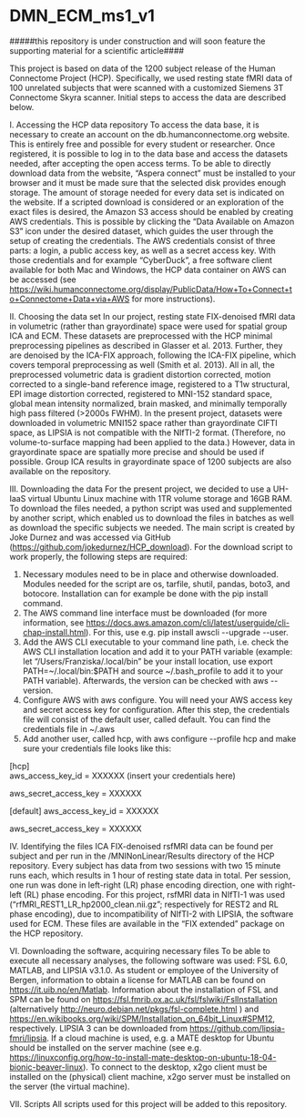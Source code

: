 # DMN_ECM_ms1_v1

#####this repository is under construction and will soon feature the supporting material for a scientific article####

This project is based on data of the 1200 subject release of the Human Connectome Project (HCP). Specifically, we used resting state fMRI data of 100 unrelated subjects that were scanned with a customized Siemens 3T Connectome Skyra scanner. Initial steps to access the data are described below.

I. Accessing the HCP data repository
To access the data base, it is necessary to create an account on the db.humanconnectome.org website. This is entirely free and possible for every student or researcher. Once registered, it is possible to log in to the data base and access the datasets needed, after accepting the open access terms. To be able to directly download data from the website, “Aspera connect” must be installed to your browser and it must be made sure that the selected disk provides enough storage. The amount of storage needed for every data set is indicated on the website. If a scripted download is considered or an exploration of the exact files is desired, the Amazon S3 access should be enabled by creating AWS credentials. This is possible by clicking the “Data Available on Amazon S3” icon under the desired dataset, which guides the user through the setup of creating the credentials. The AWS credentials consist of three parts: a login, a public access key, as well as a secret access key. With those credentials and for example “CyberDuck”, a free software client available for both Mac and Windows, the HCP data container on AWS can be accessed (see https://wiki.humanconnectome.org/display/PublicData/How+To+Connect+to+Connectome+Data+via+AWS for more instructions).

II. Choosing the data set
In our project, resting state FIX-denoised fMRI data in volumetric (rather than grayordinate) space were used for spatial group ICA and ECM. These datasets are preprocessed with the HCP minimal preprocessing pipelines as described in Glasser et al. 2013. Further, they are denoised by the ICA-FIX approach, following the ICA-FIX pipeline, which covers temporal preprocessing as well (Smith et al. 2013). All in all, the preprocessed volumetric data is gradient distortion corrected, motion corrected to a single-band reference image, registered to a T1w structural, EPI image distortion corrected, registered to MNI-152 standard space, global mean intensity normalized, brain masked, and minimally temporally high pass filtered (>2000s FWHM). In the present project, datasets were downloaded in volumetric MNI152 space rather than grayordinate CIFTI space, as LIPSIA is not compatible with the NIfTI-2 format. (Therefore, no volume-to-surface mapping had been applied to the data.) However, data in grayordinate space are spatially more precise and should be used if possible. Group ICA results in grayordinate space of 1200 subjects are also available on the repository.

III. Downloading the data
For the present project, we decided to use a UH-IaaS virtual Ubuntu Linux machine with 1TR volume storage and 16GB RAM. To download the files needed, a python script was used and supplemented by another script, which enabled us to download the files in batches as well as download the specific subjects we needed. The main script is created by Joke Durnez and was accessed via GitHub (https://github.com/jokedurnez/HCP_download). For the download script to work properly, the following steps are required:
1) Necessary modules need to be in place and otherwise downloaded. Modules needed for the script are os, tarfile, shutil, pandas, boto3, and botocore. Installation can for example be done with the pip install command.
2) The AWS command line interface must be downloaded (for more information, see https://docs.aws.amazon.com/cli/latest/userguide/cli-chap-install.html). For this, use e.g. pip install awscli --upgrade --user. 
3) Add the AWS CLI executable to your command line path, i.e. check the AWS CLI installation location and add it to your PATH variable (example: let “/Users/Franziska/.local/bin” be your install location, use export PATH=~/.local/bin:$PATH and source ~/.bash_profile to add it to your PATH variable). Afterwards, the version can be checked with aws --version.
4) Configure AWS with aws configure. You will need your AWS access key and secret access key for configuration. After this step, the credentials file will consist of the default user, called default. You can find the credentials file in ~/.aws
5) Add another user, called hcp, with aws configure --profile hcp and make sure your credentials file looks like this:

[hcp]    
aws_access_key_id = XXXXXX (insert your credentials here)

aws_secret_access_key = XXXXXX

[default]
aws_access_key_id = XXXXXX 

aws_secret_access_key = XXXXXX


IV. Identifying the files 
ICA FIX-denoised rsfMRI data can be found per subject and per run in the /MNINonLinear/Results directory of the HCP repository. Every subject has data from two sessions with two 15 minute runs each, which results in 1 hour of resting state data in total. Per session, one run was done in left-right (LR) phase encoding direction, one with right-left (RL) phase encoding. For this project, rsfMRI data in NIfTI-1 was used (“rfMRI_REST1_LR_hp2000_clean.nii.gz”; respectively for REST2 and RL phase encoding), due to incompatibility of NIfTI-2 with LIPSIA, the software used for ECM. These files are available in the “FIX extended” package on the HCP repository.

VI. Downloading the software, acquiring necessary files
To be able to execute all necessary analyses, the following software was used: FSL 6.0, MATLAB, and LIPSIA v3.1.0. As student or employee of the University of Bergen, information to obtain a license for MATLAB can be found on https://it.uib.no/en/Matlab. Information about the installation of FSL and SPM can be found on https://fsl.fmrib.ox.ac.uk/fsl/fslwiki/FslInstallation (alternatively http://neuro.debian.net/pkgs/fsl-complete.html ) and https://en.wikibooks.org/wiki/SPM/Installation_on_64bit_Linux#SPM12, respectively. LIPSIA 3 can be downloaded from https://github.com/lipsia-fmri/lipsia. If a cloud machine is used, e.g. a MATE desktop for Ubuntu should be installed on the server machine (see e.g. https://linuxconfig.org/how-to-install-mate-desktop-on-ubuntu-18-04-bionic-beaver-linux). To connect to the desktop, x2go client must be installed on the (physical) client machine, x2go server must be installed on the server (the virtual machine). 

VII. Scripts
All scripts used for this project will be added to this repository. 

